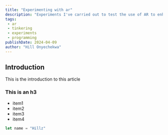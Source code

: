 ```yaml
---
title: "Experimenting with ar"
description: "Experiments I've carried out to test the use of AR to enhance user experience."
tags:
 - ar
 - tinkering
 - experiments
 - programming
publishDate: 2024-04-09
author: "Hill Onyechekwa"
---
```


## Introduction

This is the introduction to this article
### This is an h3


<ul>
    <li>item1</li>
    <li>item2</li>
    <li>item3</li>
    <li>item4</li>
</ul>


```javascript
let name = "Hillz"
